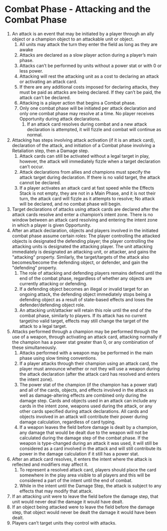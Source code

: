 # Combat Phase - Attacking and the Combat Phase

1. An attack is an event that may be initiated by a player through an ally object or a champion object to an attackable unit or object.
   1. All units may attack the turn they enter the field as long as they are awake
   2. Attacks are declared as a slow player action during a player’s main phase.
   3. Attacks can’t be performed by units without a power stat or with 0 or less power.
   4. Attacking will rest the attacking unit as a cost to declaring an attack or activating an attack card.
   5. If there are any additional costs imposed for declaring attacks, they must be paid as attacks are being declared. If they can’t be paid, the attack can’t be declared.
   6. Attacking is a player action that begins a Combat phase.
   7. Only one combat phase will be initiated per attack declaration and only one combat phase may resolve at a time. No player receives Opportunity during attack declarations.
      1. If an attack card resolves during combat and a new attack declaration is attempted, it will fizzle and combat will continue as normal.
2. Attacking has steps involving attack activation (if it is an attack card), declaration of the attack, and initiation of a Combat phase involving a Retaliation step, then a Damage step.
   1. Attack cards can still be activated without a legal target in play, however, the attack will immediately fizzle when a target declaration can’t occur.
   2. Attack declarations from allies and champions must specify the attack target during declaration. If there is no valid target, the attack cannot be declared.
   3. If a player activates an attack card at fast speed while the Effects Stack is not empty, they are not in a Main Phase, and it is not their turn, the attack card will fizzle as it attempts to resolve; No attack will be declared, and no combat phase will begin.
3. Target declarations of attacks using attack cards are declared after the attack cards resolve and enter a champion’s intent zone. There is no window between an attack card resolving and entering the intent zone in which a player is given Opportunity.
4. After an attack declaration, objects and players involved in the initiated combat phase assume certain roles: The player controlling the attacked objects is designated the defending player; the player controlling the attacking units is designated the attacking player. The unit attacking immediately is designated an attacking unit, or attacker, and gains the "attacking" property. Similarly, the target/targets of the attack also becomes/become the defending object, or defender, and gain the "defending" property.&#x20;
   1. The role of attacking and defending players remains defined until the end of the combat phase, regardless of whether any objects are currently attacking or defending.
   2. If a defending object becomes an illegal or invalid target for an ongoing attack, the defending object immediately stops being a defending object as a result of state-based effects and loses the defender/defending object role.
   3. An attacking unit/attacker will retain this role until the end of the combat phase, similarly to players. If its attack has no current target/no valid target, effects may still change the target of the attack to a legal target.
5. Attacks performed through a champion may be performed through the use of a weapon, through activating an attack card, attacking normally if the champion has a power stat greater than 0, or any combination of these simultaneously.&#x20;
   1. Attacks performed with a weapon may be performed in the main phase using slow timing conventions.
   2. If a player attacks through their champion using an attack card, the player must announce whether or not they will use a weapon during the attack declaration (after the attack card has resolved and enters the intent zone).
   3. The power stat of the champion (if the champion has a power stat) and all of the cards, objects, and effects involved in the attack as well as damage-altering effects are combined only during the damage step. Cards and objects used in an attack can include any cards in the intent zone, weapons used during the attack, or any other cards specified during attack declarations. All cards and objects involved in an attack will contribute their power during damage calculation, regardless of card typing.
   4. If a weapon leaves the field before damage is dealt by a champion, any damage that would be dealt due to the weapon will not be calculated during the damage step of the combat phase. If the weapon is type-changed during an attack it was used, it will still be considered as a card involved in the attack and will still contribute its power in the damage calculation if it still has a power stat.
6. After an attack card resolves, it enters the intent where the attack is reflected and modifiers may affect it.
   1. To represent a resolved attack card, players should place the card somewhere in the play area visible to all players and this will be considered a part of the intent until the end of combat.
   2. While in the intent until the Damage Step, the attack is subject to any effects that may modify that attack.
7. If an attacking unit were to leave the field before the damage step, that unit would never deal the damage it would have dealt.
8. If an object being attacked were to leave the field before the damage step, that object would never be dealt the damage it would have been dealt.
9. Players can’t target units they control with attacks.


